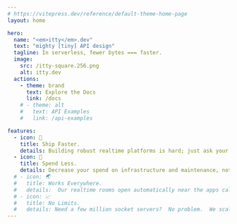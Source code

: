 ```yaml
---
# https://vitepress.dev/reference/default-theme-home-page
layout: home

hero:
  name: "<em>itty</em>.dev"
  text: "mighty [tiny] API design"
  tagline: In serverless, fewer bytes === faster.
  image:
    src: /itty-square.256.png
    alt: itty.dev
  actions:
    - theme: brand
      text: Explore the Docs
      link: /docs
    # - theme: alt
    #   text: API Examples
    #   link: /api-examples

features:
  - icon: 🚀
    title: Ship Faster.
    details: Building robust realtime platforms is hard; just ask your dev team. Instead of rolling your own socket servers, just borrow ours and skip the setup!
  - icon: 🤑
    title: Spend Less.
    details: Decrease your spend on infrastructure and maintenance, not to mention the engineering talent to keep them running.
  # - icon: 🌏
  #   title: Works Everywhere.
  #   details:  Our realtime rooms open automatically near the apps calling them.  Anywhere in the world.
  # - icon: 📈
  #   title: No Limits.
  #   details: Need a few million socket servers?  No problem.  We scale infinitely. Now you can too.
---
```

